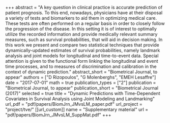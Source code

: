 +++
abstract = "A key question in clinical practice is accurate prediction of patient prognosis. To this end, nowadays, physicians have at their disposal a variety of tests and biomarkers to aid them in optimizing medical care. These tests are often performed on a regular basis in order to closely follow the progression of the disease. In this setting it is of interest to optimally utilize the recorded information and provide medically relevant summary measures, such as survival probabilities, that will aid in decision making. In this work we present and compare two statistical techniques that provide dynamically-updated estimates of survival probabilities, namely landmark analysis and joint models for longitudinal and time-to-event data. Special attention is given to the functional form linking the longitudinal and event time processes, and to measures of discrimination and calibration in the context of dynamic prediction."
abstract_short = "Biometrical Journal, to appear"
authors = ["D Rizopoulos", "G Molenberghs", "EMEH Lesaffre"]
date = "2017-07-01"
math = true
publication_types = ["2"]
publication = "Biometrical Journal, to appear"
publication_short = "Biometrical Journal (2017)"
selected = true
title = "Dynamic Predictions with Time-Dependent Covariates in Survival Analysis using Joint Modeling and Landmarking"
url_pdf = "pdf/papers/BiomJrn_JMvsLM_paper.pdf"
url_project = "project/tve/"
[[url_custom]]
    name = "Supplementary material"
    url = "pdf/papers/BiomJrn_JMvsLM_SuppMat.pdf"
+++